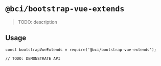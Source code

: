 # `@bci/bootstrap-vue-extends`

> TODO: description

## Usage

```
const bootstrapVueExtends = require('@bci/bootstrap-vue-extends');

// TODO: DEMONSTRATE API
```
